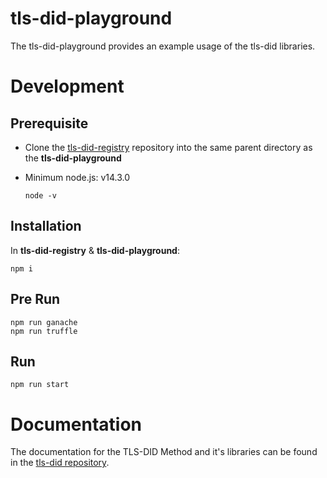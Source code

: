 # tls-did-playground

The tls-did-playground provides an example usage of the tls-did libraries.

# Development
## Prerequisite

- Clone the [tls-did-registry](https://github.com/digitalcredentials/tls-did-registry) repository into the same parent directory as the **tls-did-playground**

- Minimum node.js: v14.3.0
  ```
  node -v
  ```


## Installation

In **tls-did-registry** & **tls-did-playground**:

```
npm i
```

## Pre Run

```
npm run ganache
npm run truffle
```

## Run

```
npm run start
```

# Documentation

The documentation for the TLS-DID Method and it's libraries can be found in the [tls-did repository](https://github.com/digitalcredentials/tls-did/blob/master/README.md).